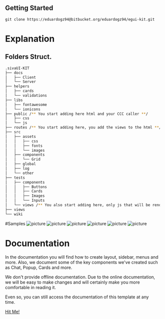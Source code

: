 ## Getting Started

```
git clone https://eduardogz94@bitbucket.org/eduardogz94/egui-kit.git
```

# Explanation

## Folders Struct.

```bash
.sivaUI-KIT
├── docs
│   ├── Client
│   └── Server
├── helpers
│   ├── cards
│   └── validations
├── libs
│   ├── fontawesome
│   └── ionicons
├── public /** You start adding here html and your CCC caller **/
│   ├── css
│   └── js
├── routes /** You start adding here, you add the views to the html **/
├── src
│   ├── assets
│   │   ├── css
│   │   ├── fonts
│   │   └── images
│   ├── components
│   │   └── Grid
│   ├── global
│   ├── log
│   └── other
├── tests
│   ├── components
│   │   ├── Buttons
│   │   ├── Cards
│   │   ├── Images
│   │   └── Inputs
│   └── views /** You also start adding here, only js that will be rendered **/
├── views
└── wiki
```

#Samples
![picture](https://bitbucket.org/eduardogz94/egui-kit/src/master/src/assets/images/inputs.png)
![picture](https://bitbucket.org/eduardogz94/egui-kit/src/master/src/assets/images/buttons.png)
![picture](https://bitbucket.org/eduardogz94/egui-kit/src/master/src/assets/images/cards.png)
![picture](https://bitbucket.org/eduardogz94/egui-kit/src/master/src/assets/images/typography.png)
![picture](https://bitbucket.org/eduardogz94/egui-kit/src/master/src/assets/images/icons.png)
![picture](https://bitbucket.org/eduardogz94/egui-kit/src/master/src/assets/images/alerts.png)

# Documentation

In the documentation you will find how to create layout, sidebar, menus and more. Also, we document some of the key components we've created such as Chat, Popup, Cards and more.

We don't provide offline documentation. Due to the online documentation, we will be easy to make changes and will certainly make you more comfortable in reading it.

Even so, you can still access the documentation of this template at any time.

[Hit Me!](https://stisla.multinity.com/documentation)
